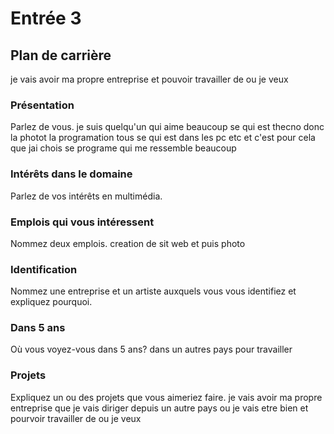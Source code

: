 # Entrée 3
## Plan de carrière
je vais avoir ma propre entreprise et pouvoir travailler de ou je veux 
### Présentation
Parlez de vous. 
je suis quelqu'un qui aime beaucoup se qui est thecno donc la photot la programation tous se qui est dans les pc etc et c'est pour cela que jai chois se programe qui me ressemble beaucoup
### Intérêts dans le domaine
Parlez de vos intérêts en multimédia. 

### Emplois qui vous intéressent
Nommez deux emplois.
creation de sit web et puis photo

### Identification
Nommez une entreprise et un artiste auxquels vous vous identifiez et expliquez pourquoi. 

### Dans 5 ans
Où vous voyez-vous dans 5 ans? 
dans un autres pays pour travailler
### Projets
Expliquez un ou des projets que vous aimeriez faire. 
je vais avoir ma propre entreprise que je vais diriger depuis un autre pays ou je vais etre bien et pourvoir travailler de ou je veux
